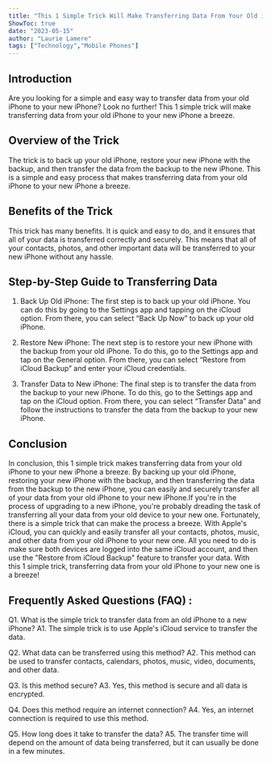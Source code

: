 ```yaml
---
title: "This 1 Simple Trick Will Make Transferring Data From Your Old iPhone to Your New iPhone a Breeze!"
ShowToc: true 
date: "2023-05-15"
author: "Laurie Lamere" 
tags: ["Technology","Mobile Phones"]
---
```

## Introduction

Are you looking for a simple and easy way to transfer data from your old iPhone to your new iPhone? Look no further! This 1 simple trick will make transferring data from your old iPhone to your new iPhone a breeze.

## Overview of the Trick

The trick is to back up your old iPhone, restore your new iPhone with the backup, and then transfer the data from the backup to the new iPhone. This is a simple and easy process that makes transferring data from your old iPhone to your new iPhone a breeze.

## Benefits of the Trick

This trick has many benefits. It is quick and easy to do, and it ensures that all of your data is transferred correctly and securely. This means that all of your contacts, photos, and other important data will be transferred to your new iPhone without any hassle.

## Step-by-Step Guide to Transferring Data

1. Back Up Old iPhone: The first step is to back up your old iPhone. You can do this by going to the Settings app and tapping on the iCloud option. From there, you can select “Back Up Now” to back up your old iPhone.

2. Restore New iPhone: The next step is to restore your new iPhone with the backup from your old iPhone. To do this, go to the Settings app and tap on the General option. From there, you can select “Restore from iCloud Backup” and enter your iCloud credentials.

3. Transfer Data to New iPhone: The final step is to transfer the data from the backup to your new iPhone. To do this, go to the Settings app and tap on the iCloud option. From there, you can select “Transfer Data” and follow the instructions to transfer the data from the backup to your new iPhone.

## Conclusion

In conclusion, this 1 simple trick makes transferring data from your old iPhone to your new iPhone a breeze. By backing up your old iPhone, restoring your new iPhone with the backup, and then transferring the data from the backup to the new iPhone, you can easily and securely transfer all of your data from your old iPhone to your new iPhone.If you're in the process of upgrading to a new iPhone, you're probably dreading the task of transferring all your data from your old device to your new one. Fortunately, there is a simple trick that can make the process a breeze. With Apple's iCloud, you can quickly and easily transfer all your contacts, photos, music, and other data from your old iPhone to your new one. All you need to do is make sure both devices are logged into the same iCloud account, and then use the "Restore from iCloud Backup" feature to transfer your data. With this 1 simple trick, transferring data from your old iPhone to your new one is a breeze!

## Frequently Asked Questions (FAQ) :
Q1. What is the simple trick to transfer data from an old iPhone to a new iPhone?
A1. The simple trick is to use Apple's iCloud service to transfer the data. 

Q2. What data can be transferred using this method?
A2. This method can be used to transfer contacts, calendars, photos, music, video, documents, and other data. 

Q3. Is this method secure?
A3. Yes, this method is secure and all data is encrypted. 

Q4. Does this method require an internet connection?
A4. Yes, an internet connection is required to use this method. 

Q5. How long does it take to transfer the data?
A5. The transfer time will depend on the amount of data being transferred, but it can usually be done in a few minutes.



